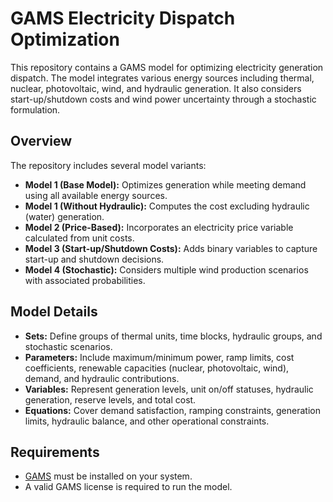 
# GAMS Electricity Dispatch Optimization

This repository contains a GAMS model for optimizing electricity generation dispatch. The model integrates various energy sources including thermal, nuclear, photovoltaic, wind, and hydraulic generation. It also considers start-up/shutdown costs and wind power uncertainty through a stochastic formulation.

## Overview

The repository includes several model variants:
- **Model 1 (Base Model):** Optimizes generation while meeting demand using all available energy sources.
- **Model 1 (Without Hydraulic):** Computes the cost excluding hydraulic (water) generation.
- **Model 2 (Price-Based):** Incorporates an electricity price variable calculated from unit costs.
- **Model 3 (Start-up/Shutdown Costs):** Adds binary variables to capture start-up and shutdown decisions.
- **Model 4 (Stochastic):** Considers multiple wind production scenarios with associated probabilities.

## Model Details

- **Sets:** Define groups of thermal units, time blocks, hydraulic groups, and stochastic scenarios.
- **Parameters:** Include maximum/minimum power, ramp limits, cost coefficients, renewable capacities (nuclear, photovoltaic, wind), demand, and hydraulic contributions.
- **Variables:** Represent generation levels, unit on/off statuses, hydraulic generation, reserve levels, and total cost.
- **Equations:** Cover demand satisfaction, ramping constraints, generation limits, hydraulic balance, and other operational constraints.

## Requirements

- [GAMS](https://www.gams.com/) must be installed on your system.
- A valid GAMS license is required to run the model.
